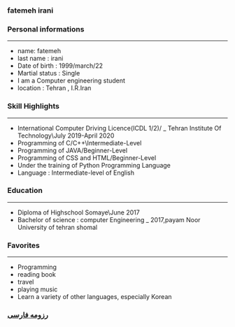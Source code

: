 
### fatemeh irani


### Personal informations

---
+ name: fatemeh
+ last name : irani
+ Date of birth : 1999/march/22
+ Martial status : Single
+ I am a Computer engineering student
+ location : Tehran , I.R.Iran


### Skill Highlights

---
+ International Computer Driving Licence(ICDL 1/2)/
_ Tehran Institute Of Technology\July 2019-April 2020
+ Programming of C/C++\Intermediate-Level
+ Programming of JAVA/Beginner-Level
+ Programming of CSS and HTML/Beginner-Level
+ Under the training of Python Programming Language
+ Language : Intermediate-level of English


### Education

---
+ Diploma of Highschool Somaye\June 2017
+ Bachelor of science : computer Engineering
_ 2017,payam Noor University of tehran shomal 

### Favorites

---
+ Programming
+ reading book
+ travel 
+ playing music
+ Learn a variety of other languages, especially Korean

### [رزومه فارسی](resume-fa.md)
